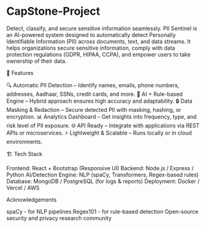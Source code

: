 # CapStone-Project

Detect, classify, and secure sensitive information seamlessly.
PII Sentinel is an AI-powered system designed to automatically detect Personally Identifiable Information (PII) across documents, text, and data streams. It helps organizations secure sensitive information, comply with data protection regulations (GDPR, HIPAA, CCPA), and empower users to take ownership of their data.

🚀 Features

🔍 Automatic PII Detection – Identify names, emails, phone numbers, addresses, Aadhaar, SSNs, credit cards, and more.
🧠 AI + Rule-based Engine – Hybrid approach ensures high accuracy and adaptability.
🔒 Data Masking & Redaction – Secure detected PII with masking, hashing, or encryption.
📊 Analytics Dashboard – Get insights into frequency, type, and risk level of PII exposure.
🌐 API Ready – Integrate with applications via REST APIs or microservices.
⚡ Lightweight & Scalable – Runs locally or in cloud environments.

🏗️ Tech Stack

Frontend: React + Bootstrap (Responsive UI)
Backend: Node.js / Express / Python
AI/Detection Engine: NLP (spaCy, Transformers, Regex-based rules)
Database: MongoDB / PostgreSQL (for logs & reports)
Deployment: Docker / Vercel / AWS

Acknowledgements

spaCy - for NLP pipelines
Regex101 - for rule-based detection
Open-source security and privacy research community
